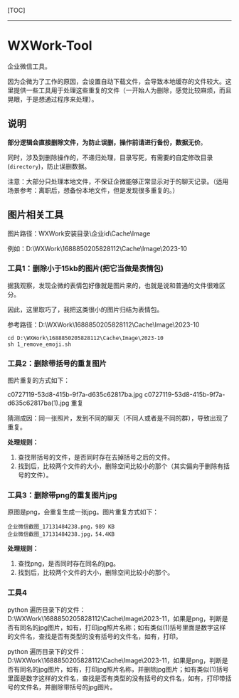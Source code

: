 [TOC]

---

# WXWork-Tool

企业微信工具。

因为企微为了工作的原因，会设置自动下载文件，会导致本地缓存的文件较大。这里提供一些工具用于处理这些重复的文件（一开始人为删除，感觉比较麻烦，而且晃眼，于是想通过程序来处理）。

## 说明

**部分逻辑会直接删除文件，为防止误删，操作前请进行备份，数据无价**。

同时，涉及到删除操作的，不递归处理，目录写死，有需要的自定修改目录(`directory`)，防止误删数据。

注意：大部分只处理本地文件，不保证企微能够正常显示对于的聊天记录。（适用场景参考：离职后，想备份本地文件，但是发现很多重复的。）

## 图片相关工具 

图片路径：WXWork安装目录\企业id\Cache\Image

例如：D:\WXWork\1688850205828112\Cache\Image\2023-10

### 工具1：删除小于15kb的图片(把它当做是表情包)

据我观察，发现企微的表情包好像就是图片来的，也就是说和普通的文件很难区分。

因此，这里取巧了，我把这类很小的图片归结为表情包。

参考路径：D:\WXWork\1688850205828112\Cache\Image\2023-10

```shell
cd D:\WXWork\1688850205828112\Cache\Image\2023-10
sh 1_remove_emoji.sh
```

### 工具2：删除带括号的重复图片

图片重复的方式如下：

c0727119-53d8-415b-9f7a-d635c62817ba.jpg 
c0727119-53d8-415b-9f7a-d635c62817ba(1).jpg 重复

猜测成因：同一张照片，发到不同的聊天（不同人或者是不同的群），导致出现了重复。

**处理规则：**

1. 查找带括号的文件，是否同时存在去掉括号之后的文件。
2. 找到后，比较两个文件的大小，删除空间比较小的那个（其实偏向于删除有括号的文件）。

### 工具3：删除带png的重复图片jpg

原图是png，会重复生成一张jpg。图片重复方式如下：

```
企业微信截图_17131484238.png，989 KB
企业微信截图_17131484238.jpg，54.4KB
```

**处理规则：**

1. 查找png，是否同时存在同名的jpg。
2. 找到后，比较两个文件的大小，删除空间比较小的那个。

### 工具4

python 遍历目录下的文件：D:\WXWork\1688850205828112\Cache\Image\2023-11，如果是png，判断是否有同名的jpg图片，如有，打印jpg照片名称；如有类似(1)括号里面是数字这样的文件名，查找是否有类型的没有括号的文件名，如有，打印。

python 遍历目录下的文件：D:\WXWork\1688850205828112\Cache\Image\2023-11，如果是png，判断是否有同名的jpg图片，如有，打印jpg照片名称，并删除jpg图片；如有类似(1)括号里面是数字这样的文件名，查找是否有类型的没有括号的文件名，如有，打印带括号的文件名，并删除带括号的jpg图片。




